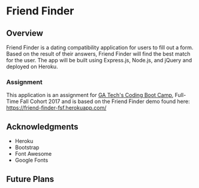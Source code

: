 # Friend Finder

## Overview
Friend Finder is a dating compatibility application for users to fill out a form. Based on the result of their answers, Friend Finder will find the best match for the user. The app will be built using Express.js, Node.js, and jQuery and deployed on Heroku.

### Assignment
This application is an assignment for [GA Tech's Coding Boot Camp](https://codingbootcamp.pe.gatech.edu/), Full-Time Fall Cohort 2017 and is based on the Friend Finder demo found here: https://friend-finder-fsf.herokuapp.com/

## Acknowledgments
+ Heroku 
+ Bootstrap
+ Font Awesome
+ Google Fonts

## Future Plans
